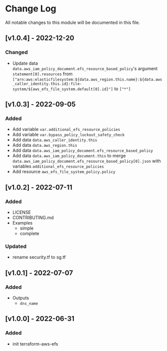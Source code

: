# Change Log

All notable changes to this module will be documented in this file.

## [v1.0.4] - 2022-12-20

### Changed

- Update data `data.aws_iam_policy_document.efs_resource_based_policy`'s argument `statement[0].resources` from `["arn:aws:elasticfilesystem:${data.aws_region.this.name}:${data.aws_caller_identity.this.id}:file-system/${aws_efs_file_system.default[0].id}"]` to `["*"]`

## [v1.0.3] - 2022-09-05

### Added

- Add variable `var.additional_efs_resource_policies`
- Add variable `var.bypass_policy_lockout_safety_check`
- Add data `data.aws_caller_identity.this`
- Add data `data.aws_region.this`
- Add data `data.aws_iam_policy_document.efs_resource_based_policy`
- Add data `data.aws_iam_policy_document.this` to merge `data.aws_iam_policy_document.efs_resource_based_policy[0].json` with variables `additional_efs_resource_policies`
- Add resource `aws_efs_file_system_policy.policy`

## [v1.0.2] - 2022-07-11

### Added

- LICENSE
- CONTRIBUTING.md
- Examples
  - simple
  - complete

### Updated

- rename security.tf to sg.tf


## [v1.0.1] - 2022-07-07


### Added

- Outputs
  - `dns_name`

## [v1.0.0] - 2022-06-31

### Added

- init terraform-aws-efs
